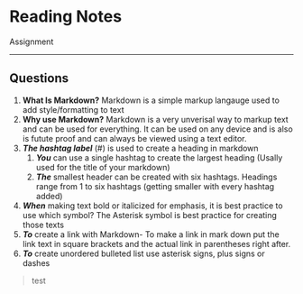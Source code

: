 # Reading Notes
Assignment

---
## Questions
1. **What Is Markdown?** Markdown is a simple markup langauge used to add style/formatting to text
2. **Why use Markdown?** Markdown is a very unverisal way to markup text and can be used for everything. It can be used on any device and is also is futute proof and can always be viewed using a text editor.
3. ***The hashtag label*** (#) is used to create a heading in markdown
   1. ***You*** can use a single hashtag to create the largest heading (Usally used for the title of your markdown)
   2. ***The*** smallest header can be created with six hashtags. Headings range from 1 to six hashtags (getting smaller with every hashtag added)
4. ***When*** making text bold or italicized for emphasis, it is best practice to use which symbol? The Asterisk symbol is best practice for creating those texts
5. ***To*** create a link with Markdown- To make a link in mark down put the link text in square brackets and the actual link in parentheses right after.
6. ***To*** create unordered bulleted list use asterisk signs, plus signs or dashes

> test

